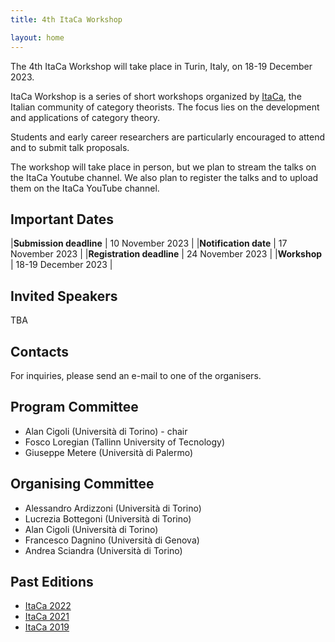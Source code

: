 ```yaml
---
title: 4th ItaCa Workshop 

layout: home
---
```


The 4th ItaCa Workshop will take place in Turin, Italy, on 18-19 December 2023. 

ItaCa Workshop is a series of short workshops organized by [ItaCa](https://progetto-itaca.github.io), the Italian community of category theorists. The focus lies on the development and applications of category theory.

Students and early career researchers are particularly encouraged to attend and to submit talk proposals.

The workshop will take place in person, but we plan to stream the talks on the ItaCa Youtube channel. We also plan to register the talks and to upload them on the ItaCa YouTube channel.



## Important Dates

|**Submission deadline**   | 10 November 2023    |
|**Notification date**     | 17 November 2023    |
|**Registration deadline** | 24 November 2023    |
|**Workshop**              | 18-19 December 2023 |


## Invited Speakers
TBA 

## Contacts 

For inquiries, please send an e-mail to one of the organisers. 


## Program Committee
* Alan Cigoli (Università di Torino) - chair 
* Fosco Loregian (Tallinn University of Tecnology) 
* Giuseppe Metere (Università di Palermo) 

## Organising Committee 
* Alessandro Ardizzoni (Università di Torino) 
* Lucrezia Bottegoni (Università di Torino) 
* Alan Cigoli (Università di Torino) 
* Francesco Dagnino (Università di Genova) 
* Andrea Sciandra (Università di Torino) 

## Past Editions 
* [ItaCa 2022](https://progetto-itaca.github.io/ItaCa-22/) 
* [ItaCa 2021](https://genoa-logic-group.github.io/itaca-workshop-2021/)
* [ItaCa 2019](http://www.mat.unimi.it/users/itaca/) 




